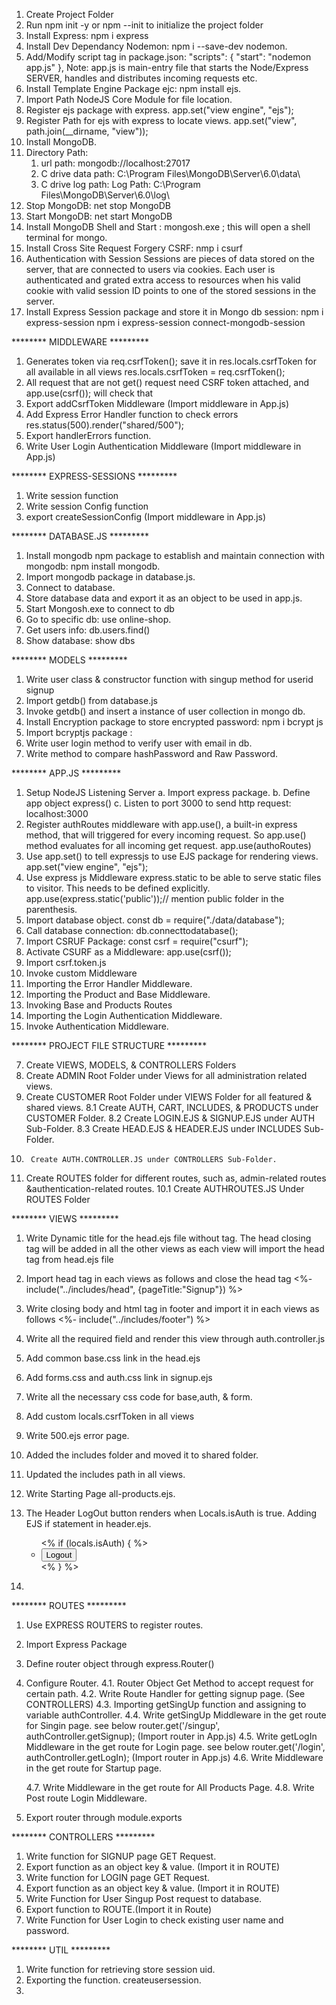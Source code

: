 1. Create Project Folder
2. Run npm init -y or npm --init to initialize the project folder
3. Install Express:  npm i express
4. Install Dev Dependancy Nodemon: npm i --save-dev nodemon.
5. Add/Modify script tag in package.json: 
    "scripts": {
    "start": "nodemon app.js"
    },
    Note: app.js is main-entry file that starts the Node/Express SERVER, handles and distributes incoming requests etc.
6. Install Template Engine Package ejc:  npm install ejs.
7. Import Path NodeJS Core Module for file location.
8. Register ejs package with express.
    app.set("view engine", "ejs");
9. Register Path for ejs with express to locate views.
    app.set("view", path.join(__dirname, "view"));
10. Install MongoDB.
11. Directory Path:
    1. url path: mongodb://localhost:27017
    2. C drive data path:  C:\Program Files\MongoDB\Server\6.0\data\
    3. C drive log path: Log Path: C:\Program Files\MongoDB\Server\6.0\log\
13. Stop MongoDB: net stop MongoDB
14. Start MongoDB: net start MongoDB
15. Install MongoDB Shell and Start :  mongosh.exe ; this will open a shell terminal for mongo.
16. Install Cross Site Request Forgery CSRF: nmp i csurf
17. Authentication with Session
Sessions are pieces of data stored on the server, that are connected to users via cookies.
Each user is authenticated and grated extra access to resources when his valid cookie with valid session ID points to one of the stored sessions in the server.
18. Install Express Session package and store it in Mongo db session: npm i express-session
npm i express-session connect-mongodb-session

******** MIDDLEWARE *********
1. Generates token via req.csrfToken(); save it in res.locals.csrfToken for all available in all views
    res.locals.csrfToken = req.csrfToken();
2. All request that are not get() request need CSRF token attached,
   and app.use(csrf()); will check that
3. Export addCsrfToken Middleware (Import middleware in App.js)
4. Add Express Error Handler function to check errors
   res.status(500).render("shared/500");
5. Export handlerErrors function.
6. Write User Login Authentication Middleware (Import middleware in App.js)

******** EXPRESS-SESSIONS *********
1. Write session function
2. Write session Config function
3. export createSessionConfig (Import middleware in App.js)


******** DATABASE.JS *********
1. Install mongodb npm package to establish and maintain connection with mongodb: npm install mongodb.
2. Import mongodb package in database.js.
3. Connect to database.
4. Store database data and export it as an object to be used in app.js.
5. Start Mongosh.exe to connect to db
6. Go to specific db: use online-shop.
7. Get users info: db.users.find()
8. Show database: show dbs

******** MODELS *********
1. Write user class & constructor function with singup method for userid signup
2. Import getdb() from database.js
3. Invoke getdb() and insert a instance of user collection in mongo db.
4. Install Encryption package to store encrypted password:  npm i bcrypt js
5. Import bcryptjs package : 
6. Write user login method to verify user with email in db.
7. Write method to compare hashPassword and Raw Password.


******** APP.JS *********

1. Setup NodeJS Listening Server
    a. Import express package.
    b. Define app object express()
    c. Listen to port 3000 to send http request: localhost:3000
2. Register authRoutes middleware with app.use(), a built-in express method, that will triggered for every incoming request. So app.use() method evaluates for all incoming get request. app.use(authoRoutes)
3. Use app.set() to tell expressjs to use EJS package for rendering views.
    app.set("view engine", "ejs");
4. Use express js Middleware express.static to be able to serve static files to visitor. This needs to be defined explicitly.
    app.use(express.static('public'));// mention public folder in the parenthesis.
5. Import database object. const db = require("./data/database");
6. Call database connection: db.connecttodatabase();
7. Import CSRUF Package: const csrf = require("csurf");
8. Activate CSURF as a Middleware: app.use(csrf());
9. Import csrf.token.js
10. Invoke custom Middleware 
11. Importing the Error Handler Middleware.
12. Importing the Product and Base Middleware.
13. Invoking Base and Products Routes
14. Importing the Login Authentication Middleware.
15. Invoke Authentication Middleware.



******** PROJECT FILE STRUCTURE *********

7. Create VIEWS, MODELS, & CONTROLLERS Folders
9. Create ADMIN Root Folder under Views for all administration related views.
8. Create CUSTOMER Root Folder under VIEWS Folder for all featured & shared views.
        8.1 Create AUTH, CART, INCLUDES, & PRODUCTS under CUSTOMER Folder.
        8.2 Create LOGIN.EJS & SIGNUP.EJS under AUTH  Sub-Folder.
        8.3 Create HEAD.EJS & HEADER.EJS under INCLUDES Sub-Folder.
9.      Create AUTH.CONTROLLER.JS under CONTROLLERS Sub-Folder.
10. Create ROUTES folder for different routes, such as, admin-related routes &authentication-related
    routes.
        10.1 Create AUTHROUTES.JS Under ROUTES Folder



******** VIEWS *********
1. Write Dynamic title for the head.ejs file without </head> tag.  The head closing tag will be added in all the other views as each view will import the head tag from head.ejs file
    <title><%=pageTitle%></title>

3. Import head tag in each views as follows and close the head tag
    <%- include("../includes/head", {pageTitle:"Signup"}) %> 
    </head>
3. Write closing body and html tag in footer and import it in each views as follows
    <%- include("../includes/footer") %> 
4. Write all the required field and render this view through auth.controller.js
5. Add common base.css link in the head.ejs
6. Add forms.css and auth.css link in signup.ejs
7. Write all the necessary css code for base,auth, & form.
8. Add custom locals.csrfToken in all views
   <input type="hidden" name="_csrf" value="<%= locals.csrfToken %> ">
9. Write 500.ejs error page.
10. Added the includes folder and moved it to shared folder.
11. Updated the includes path in all views.
11. Write Starting Page all-products.ejs.
12. The Header LogOut button renders when Locals.isAuth is true. Adding EJS if statement in header.ejs.
        <ul>
            <% if (locals.isAuth) { %>
                  <li><button>Logout</button></li>
            <% } %>
        </ul>
13. 


******** ROUTES *********

1. Use EXPRESS ROUTERS to register routes.
2. Import Express Package
3. Define router object through express.Router()
4. Configure Router.
    4.1. Router Object Get Method to accept request for certain path.
    4.2. Write Route Handler for getting signup page. (See CONTROLLERS)
    4.3. Importing getSingUp function and assigning to variable authController.
    4.4. Write getSingUp Middleware in the get route for Singin page. see below
         router.get('/singup', authController.getSignup); (Import router in App.js)
    4.5. Write getLogIn Middleware in the get route for Login page. see below
         router.get('/login', authController.getLogIn); (Import router in App.js)
    4.6. Write          Middleware in the get route for Startup page.

    4.7. Write          Middleware in the get route for All Products Page.
    4.8. Write Post route Login Middleware.
    
5. Export router through module.exports

******** CONTROLLERS *********
1. Write function for SIGNUP page GET Request.
2. Export function as an object key & value. (Import it in ROUTE)
3. Write function for LOGIN page GET Request.
4. Export function as an object key & value. (Import it in ROUTE)
5. Write Function for User Singup Post request to database. 
6. Export function to ROUTE.(Import it in Route)
7. Write Function for User Login to check existing user name and password.

******** UTIL *********
1. Write function for retrieving store session uid.
2. Exporting the function. createusersession.
3.

